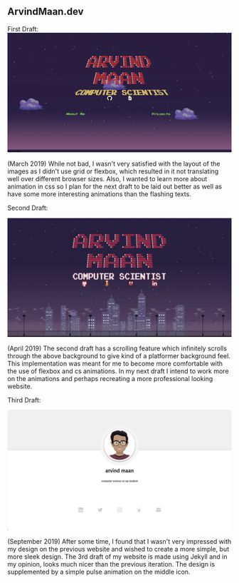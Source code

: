 ArvindMaan.dev
---

First Draft: 
![website draft1](assets/drafts/Draft1.png)

(March 2019)
While not bad, I wasn't very satisfied with the layout of the images as I didn't use grid or flexbox, which resulted in it not translating well over different browser sizes. Also, I wanted to learn more about animation in css so I plan for the next draft to be laid out better as well as have some more interesting animations than the flashing texts.

Second Draft:

![website draft2](assets/drafts/Draft2.png) 

(April 2019)
The second draft has a scrolling feature which infinitely scrolls through the above background to give kind of a platformer background feel.
This implementation was meant for me to become more comfortable with the use of flexbox and cs animations. In my next draft I intend to work more on the animations and perhaps recreating a more professional looking website.

Third Draft: 

![website draft3](assets/drafts/Draft3.png) 

(September 2019)
After some time, I found that I wasn't very impressed with my design on the previous website and wished to create a more simple, but more sleek design. The 3rd draft of my website is made using Jekyll and in my opinion, looks much nicer than the previous iteration. The design is supplemented by a simple pulse animation on the middle icon. 